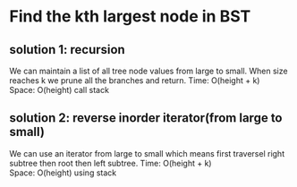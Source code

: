 # Find the kth largest node in BST
## solution 1: recursion
We can maintain a list of all tree node values from large to small. When size reaches k we prune all the branches and return.
Time: O(height + k)<br>
Space: O(height) call stack
## solution 2: reverse inorder iterator(from large to small)
We can use an iterator from large to small which means first traversel right subtree then root then left subtree.
Time: O(height + k)<br>
Space: O(height) using stack

